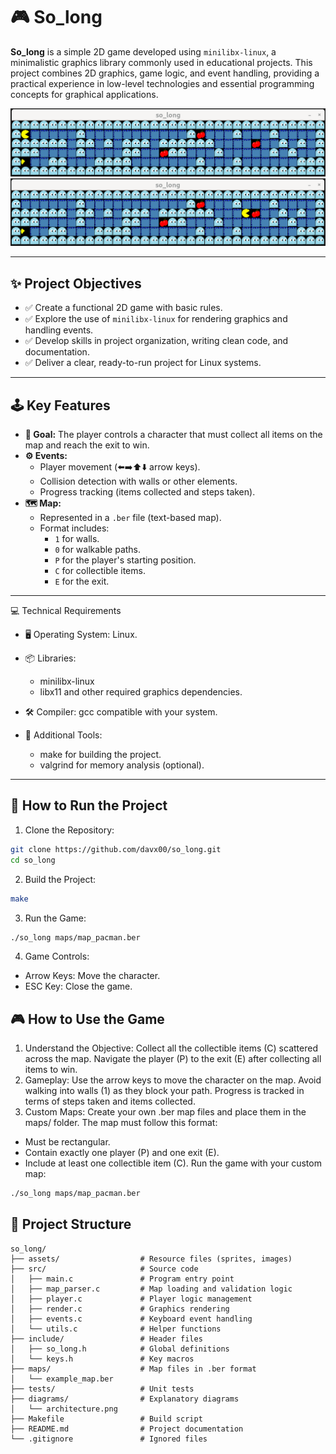 # 🎮 So_long  

**So_long** is a simple 2D game developed using `minilibx-linux`, a minimalistic graphics library commonly used in educational projects. This project combines 2D graphics, game logic, and event handling, providing a practical experience in low-level technologies and essential programming concepts for graphical applications. 

![Pacman 1](images/pacman1.png)
![Pacman 1](images/pacman.png)


---

## ✨ Project Objectives  

- ✅ Create a functional 2D game with basic rules.  
- ✅ Explore the use of `minilibx-linux` for rendering graphics and handling events.  
- ✅ Develop skills in project organization, writing clean code, and documentation.  
- ✅ Deliver a clear, ready-to-run project for Linux systems.  

---

## 🕹️ Key Features  

- **🎯 Goal:** The player controls a character that must collect all items on the map and reach the exit to win.  
- **⚙️ Events:**  
  - Player movement (⬅️➡️⬆️⬇️ arrow keys).  
  - Collision detection with walls or other elements.  
  - Progress tracking (items collected and steps taken).  
- **🗺️ Map:**  
  - Represented in a `.ber` file (text-based map).  
  - Format includes:  
    - `1` for walls.  
    - `0` for walkable paths.  
    - `P` for the player's starting position.  
    - `C` for collectible items.  
    - `E` for the exit.

---

💻 Technical Requirements
- 🖥️ Operating System: Linux.
- 📦 Libraries:
  - minilibx-linux
  - libx11 and other required graphics dependencies.

- 🛠️ Compiler: gcc compatible with your system.
- 🔧 Additional Tools:
  - make for building the project.
  - valgrind for memory analysis (optional).
  
---
## 🚀 How to Run the Project 
1. Clone the Repository:
```bash
git clone https://github.com/davx00/so_long.git
cd so_long
```
2. Build the Project:
```bash
make
```
3. Run the Game:
```bash
./so_long maps/map_pacman.ber
```
4. Game Controls:
- Arrow Keys: Move the character.
- ESC Key: Close the game.

## 🎮 How to Use the Game
1. Understand the Objective:
Collect all the collectible items (C) scattered across the map. Navigate the
player (P) to the exit (E) after collecting all items to win.
2. Gameplay:
Use the arrow keys to move the character on the map. Avoid walking into walls
(1) as they block your path. Progress is tracked in terms of steps taken and
items collected.
3. Custom Maps:
Create your own .ber map files and place them in the maps/ folder. The map must
follow this format:
- Must be rectangular.
- Contain exactly one player (P) and one exit (E).
- Include at least one collectible item (C).
Run the game with your custom map:
```bash
./so_long maps/map_pacman.ber
```

## 📂 Project Structure  

```plaintext
so_long/
├── assets/                  # Resource files (sprites, images)
├── src/                     # Source code
│   ├── main.c               # Program entry point
│   ├── map_parser.c         # Map loading and validation logic
│   ├── player.c             # Player logic management
│   ├── render.c             # Graphics rendering
│   ├── events.c             # Keyboard event handling
│   └── utils.c              # Helper functions
├── include/                 # Header files
│   ├── so_long.h            # Global definitions
│   └── keys.h               # Key macros
├── maps/                    # Map files in .ber format
│   └── example_map.ber
├── tests/                   # Unit tests
├── diagrams/                # Explanatory diagrams
│   └── architecture.png
├── Makefile                 # Build script
├── README.md                # Project documentation
└── .gitignore               # Ignored files

